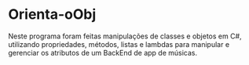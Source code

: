 # Orienta-oObj
Neste programa foram feitas manipulações de classes e objetos em C#, utilizando propriedades, métodos, listas e lambdas para manipular e gerenciar os atributos de um BackEnd de app de músicas.

